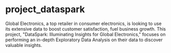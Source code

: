 # project_dataspark
Global Electronics, a top retailer in consumer electronics, is looking to use its extensive data to boost customer satisfaction, fuel business growth. This project, "DataSpark: Illuminating Insights for Global Electronics," focuses on performing an in-depth Exploratory Data Analysis on their data to discover valuable insights.
